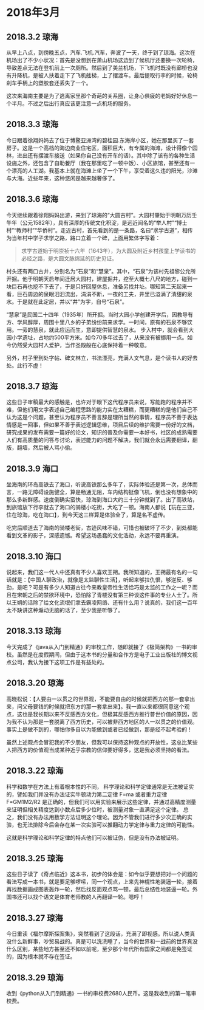 # 2018年3月

## 2018.3.2 琼海

从早上八点，到傍晚五点，汽车.飞机.汽车，奔波了一天，终于到了琼海。这次在机场出了不少小状况：首先是没想到在萧山机场这边到了候机厅还要换一次轮椅，导致差点无法在登机前上一次厕所。然后到了美兰机场，下飞机时既没有廊桥也没有升降机，是被人扶着走下了飞机舷梯，上了摆渡车。最后提取行李的时候，轮椅刹车手柄上的塑胶套还丢失了一个。

这次来海南主要是为了逃离家里那个奇葩的关系圈，让身心俱疲的老妈好好休息一个半月。不过之后出行真应该更注意一点机场的服务。

## 2018.3.3 琼海

今日跟着徐翔妈妈去了位于博鳌亚洲湾的碧桂园.东海岸小区，她在那里买了一套房子。这是一个高档的海边商业住宅区，面积巨大，有专属的海滩，设计得像个园林，进出还有摆渡车接送（如果你自己没有开车的话）。其中除了该有的各种生活设施之外，还包含了自助餐厅（我在那里吃了一顿中饭）、小区旅馆，甚至还有一个漂亮的人工湖。我基本上就在海滩上坐了一个下午，享受着这久违的阳光，沙滩与大海。近些年来，这种悠闲是越来越奢侈了。

## 2018.3.6 琼海

今天继续跟着徐翔妈妈出游，来到了琼海的“大圆古村”。大园村肇始于明朝万历壬午年（公元1582年），具有深厚的传统文化积淀，是远近闻名的“举人村”“博士村”“教师村”“华侨村”。走近古村，首先看到的是一条路，名曰“求学古道”，相传为当年村中学子求学之路，路口立着一个碑，上面用繁体字写着：

> 求学古道始于明崇祯十六年（1643年），为大圆及附近乡村孩童上学读书的必经之路，是大圆文脉绵延的历史见证。

村头还有两口古井，分别名为“石泉”和“慧泉”。其中，“石泉”为该村先祖黎公允所开掘。他于明朝天启年间迁居大园村，建屋掘井，挖至大概七八尺的地方，碰到一块巨石再也挖不下去了，于是只好回屋休息，准备另找井址。哪知第二天起来一看，巨石周边的泉眼汩汩流出，涓涓不断，一夜的工夫，井里已溢满了清甜的泉水。于是就在此定居，并以“井”为字，自号“石泉”。

“慧泉”是民国二十四年（1935年）所开掘。当时大园小学创建开学后，因教导有方、学风醇厚，周围十里八乡的子弟纷纷前来求学。一时间，原有的石泉不够饮用。一旁的慧泉，就此应运而生，意即提供智慧的泉水。
步入村中，就会看到大园小学遗址，占地约500平方米。如今70多年过去了，从来没有被挪用一点。如今仍然受大园村人爱护，当作圣殿般在心底保持着一种敬意。

另外，村子里到处字帖、碑文林立，书法漂亮，充满人文气息，是个读书人的好去处。此行不虚！

## 2018.3.7 琼海

这些日子审稿最大的感触是，也许对于眼下这代程序员来说，写能跑的程序并不难，但他们用文字表述自己编程思路的能力实在太糟糕，而更糟糕的是他们自己不认为这是个问题，甚至认为程序员不善言辞是理所当然的事情，程序员不善于表达情感是一回事，但如果不善于表述逻辑思维，项目后续的维护需要一份好的文档，研究成果的发布需要一篇好的论文，知识的普及你需要一本好书，社区的成熟需要人们有高质量的问答与讨论，表述能力的问题不解决，我们就会永远需要翻译，翻版，翻墙，然后被人骂小偷。

## 2018.3.9 海口

坐海南的环岛高铁去了海口，听说高铁那么多年了，实际体验还是第一次，总体而言，一路无障碍设施健全，算是畅通无阻，车内结构挺像飞机，倒也没有想象中的那么多新鲜感。速度倒确实蛮快，琼海到海口大约三十分钟就到了。出了高铁站，到旅馆放下行李就去了海口的骑楼小吃街，大吃了一顿。海南人都说【玩在三亚，住在琼海，吃在海口】，到今天这三样算是体验全了，算是名不虚传。

吃完后顺道去了海南的骑楼老街，古迹风味不错，可惜也被破坏了不少，到处都能看到文革的影子，深感遗憾。希望这场愚蠢的文化浩劫，永远不要再重演。

## 2018.3.10 海口

说起来，我们这一代人中还真有不少人喜欢王朔。我所知道的，王朔最有名的一句话就是：【中国人聊政治，就像是太监聊性生活】，听起来够拉仇恨，够逆反、够劲，是吧？可是有多少人知道古往今来教皇帝性生活恰巧是太监的工作之一呢？而且在宋朝之后的禁欲环境中，恐怕除了青楼没有第三种谈这件事的专业人士了。所以王朔的话除了给文化流氓们拿去霸凌网络、还有什么用？说真的，我们这一百年太不缺讲这种煽动无脑的话了，至少我是听够了。

## 2018.3.13 琼海

今天完成了《java从入门到精通》的审校工作，随即就接了《极简架构》一书的审校。虽然是在度假期间，但由于这本书的分量和合作方是电子工业出版社的博文视点公司，我认为接下这项工作是有益处的。

## 2018.3.20 琼海

高晓松说：【人要由一以贯之的世界观，不能要自由的时候就把西方的那一套拿出来，问父母要钱的时候就把东方的那一套拿出来】。我一直以来都很同意这个观点，这也是我长期以来不反感西方文化，但极其反感西方推行普世价值的原因，因为我不认为那是一套脱离了西方历史，可以被非西方地区的人一以贯之的价值观。事实上是做不到的，哪怕你多自以为能做到或者已经做到，那是经不起考验的！

虽然上述观点会冒犯我的不少朋友，但我可以保持这种观点的开放性，这总比某些人把西方的价值观当成某种近乎宗教的信仰要好得多，这是我必须坚持的看法。

## 2018.3.22 琼海

科学和数学在方法上有着根本性的不同， 科学理论和科学定律通常是无法被证实的，譬如我们并没有办法证实牛顿动力第二定律 F=ma 或者重力定律 F=GM1M2/R2 是正确的，但我们可以用实验来展示这些定律，并通过高精度测量来证明但相关精度达到小数点后多少位时，被测量对象一直满足这个定律。 总之，我们没有办法用数学方法证明这个理论。因为不管我们进行多少次正确的实验，也无法排除今后会存在某一次实验可以推翻动力学定律与重力定律的可能性。

这就是科学理论和科学定律的特点他们可以被证伪，但是没有办法被证明。

## 2018.3.25 琼海

这些日子读了《奇点临近》这本书，初步的体会是：如今似乎要想把对一个问题的看法写成一本书，就是要足够啰嗦，同一个观点，上来先神棍性地装逼一轮，接着再找数据画成图表轰炸一轮，然后找反面观点骂一顿，最后总结性地装逼一轮。外国书还可以找个语文是体育老师教的人再翻译一轮。嗯哼！

## 2018.3.27 琼海

今日重读《福尔摩斯探案集》，突然看到了这段话，充满了即视感。所以说人类真没什么新鲜事，吵贸易战的。真是可以洗洗睡了，当今的世界和一战前的世界真没什么区别，某些地方甚至还不如以前呢，至少那个年代所有国家之间都是免签证的，因为根本就不存在签证。

## 2018.3.29 琼海

收到《python从入门到精通》一书的审校费2680人民币。这是我收到的第一笔审校费。
